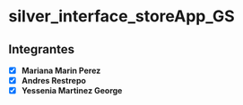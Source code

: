 # silver_interface_storeApp_GS
 ## Integrantes
 - [x] **Mariana Marin Perez**
 - [x] **Andres Restrepo**
 - [x] **Yessenia Martinez George**
